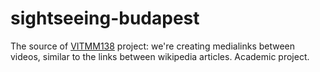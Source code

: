sightseeing-budapest
====================
The source of [VITMM138](http://medialab.bme.hu/index.php?page=7&subpage=VITMM138) project: we're creating medialinks between videos, similar to the links between wikipedia articles. Academic project.
